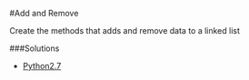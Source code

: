 #Add and Remove

Create the methods that adds and remove data to a linked list

###Solutions
- [Python2.7](solution/add_remove_linked_list.py)

